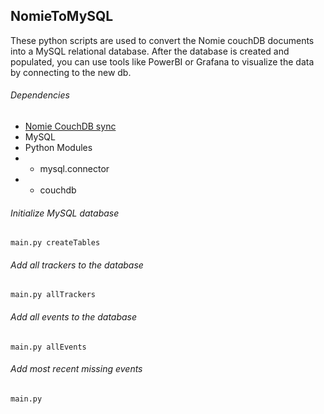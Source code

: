 ## NomieToMySQL
These python scripts are used to convert the Nomie couchDB documents into a MySQL relational database.  After the database is created and populated, you can use tools like PowerBI or Grafana to visualize the data by connecting to the new db.
###### Dependencies
- [Nomie CouchDB sync](https://docs.nomie.io/development/couchdb-setup.html)
- MySQL 
- Python Modules
- - mysql.connector
- - couchdb

###### Initialize MySQL database
```
main.py createTables
```
###### Add all trackers to the database
```
main.py allTrackers
```
###### Add all events to the database
```
main.py allEvents
```
###### Add most recent missing events
```
main.py
```
